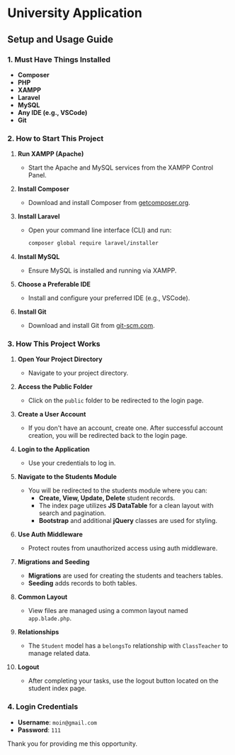 # University Application

## Setup and Usage Guide

### 1. Must Have Things Installed

- **Composer**
- **PHP**
- **XAMPP**
- **Laravel**
- **MySQL**
- **Any IDE (e.g., VSCode)**
- **Git**

### 2. How to Start This Project

1. **Run XAMPP (Apache)**
   - Start the Apache and MySQL services from the XAMPP Control Panel.

2. **Install Composer**
   - Download and install Composer from [getcomposer.org](https://getcomposer.org/).

3. **Install Laravel**
   - Open your command line interface (CLI) and run:

     ```sh
     composer global require laravel/installer
     ```

4. **Install MySQL**
   - Ensure MySQL is installed and running via XAMPP.

5. **Choose a Preferable IDE**
   - Install and configure your preferred IDE (e.g., VSCode).

6. **Install Git**
   - Download and install Git from [git-scm.com](https://git-scm.com/).

### 3. How This Project Works

1. **Open Your Project Directory**
   - Navigate to your project directory.

2. **Access the Public Folder**
   - Click on the `public` folder to be redirected to the login page.

3. **Create a User Account**
   - If you don't have an account, create one. After successful account creation, you will be redirected back to the login page.

4. **Login to the Application**
   - Use your credentials to log in.

5. **Navigate to the Students Module**
   - You will be redirected to the students module where you can:
     - **Create, View, Update, Delete** student records.
     - The index page utilizes **JS DataTable** for a clean layout with search and pagination.
     - **Bootstrap** and additional **jQuery** classes are used for styling.

6. **Use Auth Middleware**
   - Protect routes from unauthorized access using auth middleware.

7. **Migrations and Seeding**
   - **Migrations** are used for creating the students and teachers tables.
   - **Seeding** adds records to both tables.

8. **Common Layout**
   - View files are managed using a common layout named `app.blade.php`.

9. **Relationships**
   - The `Student` model has a `belongsTo` relationship with `ClassTeacher` to manage related data.

10. **Logout**
    - After completing your tasks, use the logout button located on the student index page.

### 4. Login Credentials

- **Username**: `moin@gmail.com`
- **Password**: `111`



Thank you for providing me this opportunity.
